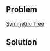 ## Problem

[Symmetric Tree](https://leetcode.com/explore/featured/card/top-interview-questions-easy/94/trees/627/)

## Solution
